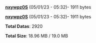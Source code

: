 [**nxywpz0S**](/data/nxywpz0S.txt) (05/01/23 - 05:32)- 1911 bytes

[**nxywpz0S**](/data/nxywpz0S.txt) (05/01/23 - 05:32)- 1911 bytes

**Total Datas**: 2920

**Total Size**: 18.96 MB / 19.0 MB